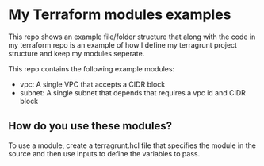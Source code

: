 # My Terraform modules examples

This repo shows an example file/folder structure that along with the code in my terraform repo is an example of how I define my terragrunt project structure and keep my modules seperate.  

This repo contains the following example modules:

- vpc: A single VPC that accepts a CIDR block
- subnet: A single subnet that depends that requires a vpc id and CIDR block

## How do you use these modules?

To use a module, create a terragrunt.hcl file that specifies the module in the source and then use inputs to define the variables to pass.